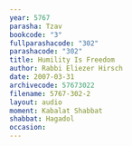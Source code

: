 ```yaml
---
year: 5767
parasha: Tzav
bookcode: "3"
fullparashacode: "302"
parashacode: "302"
title: Humility Is Freedom 
author: Rabbi Eliezer Hirsch
date: 2007-03-31
archivecode: 57673022
filename: 5767-302-2
layout: audio
moment: Kabalat Shabbat
shabbat: Hagadol
occasion: 
---
```

